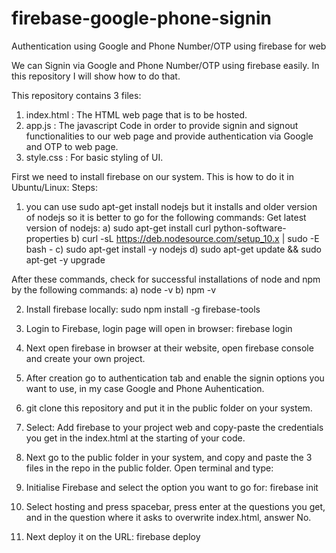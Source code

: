 # firebase-google-phone-signin
Authentication using Google and Phone Number/OTP using firebase for web

We can Signin via Google and Phone Number/OTP using firebase easily. In this repository I will show how to do that.

This repository contains 3 files:
1) index.html : The HTML web page that is to be hosted.
2) app.js : The javascript Code in order to provide signin and signout functionalities to our web page and provide authentication via Google and OTP to web page.
3) style.css : For basic styling of UI.

First we need to install firebase on our system. This is how to do it in Ubuntu/Linux:
Steps:
1) you can use sudo apt-get install nodejs but it installs and older version of nodejs  so it is better to go for the following commands:
Get latest version of nodejs:
a) sudo apt-get install curl python-software-properties
b) curl -sL https://deb.nodesource.com/setup_10.x | sudo -E bash -
c) sudo apt-get install -y nodejs
d) sudo apt-get update && sudo apt-get -y upgrade

After these commands, check for successful installations of node and npm by the following commands:
a) node -v
b) npm -v

2) Install firebase locally:
   sudo npm install -g firebase-tools

3) Login to Firebase, login page will open in browser:
   firebase login

4) Next open firebase in browser at their website, open firebase console and create your own project.

5) After creation go to authentication tab and enable the signin options you want to use, in my case Google and Phone Auhentication.

6) git clone this repository and put it in the public folder on your system.

7) Select: Add firebase to your project web and copy-paste the credentials you get in the index.html at the starting of your code.

8) Next go to the public folder in your system, and copy and paste the 3 files in the repo in the public folder. Open terminal and type:

9) Initialise Firebase and select the option you want to go for:
   firebase init
   
10) Select hosting and press spacebar, press enter at the questions you get, and in the question where it asks to overwrite index.html, answer No.

11) Next deploy it on the URL:
  firebase deploy


  
